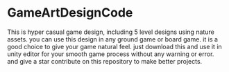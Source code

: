 # GameArtDesignCode
 This is hyper casual game design, including  5 level designs using  nature assets. you can  use this design in any  ground game or board game. it is a good choice to  give your game natural feel.
 just download this and use it in  unity editor for your smooth game process without any  warning or error.
 and give a star 
contribute on this repository to make better projects.
